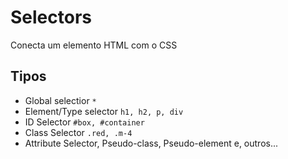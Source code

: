 # Selectors

Conecta um elemento HTML com o CSS

## Tipos

* Global selectior `*`
* Element/Type selector `h1, h2, p, div`
* ID Selector `#box, #container`
* Class Selector `.red, .m-4`
* Attribute Selector, Pseudo-class, Pseudo-element e, outros...

